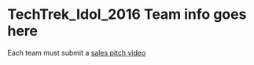# TechTrek_Idol_2016 Team info goes here
Each team must submit a [sales pitch video](https://github.com/MapEnglish/TechTrek_Idol_2016/blob/master/Intro/TechTrekIdol.mp4?raw=true)
